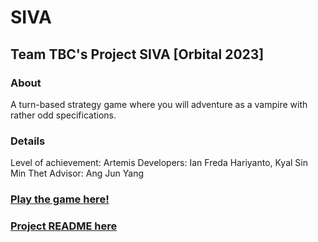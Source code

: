 # SIVA
## Team TBC's Project SIVA [Orbital 2023]

### About

A turn-based strategy game where you will adventure as a vampire with rather odd specifications.


### Details

Level of achievement: Artemis
Developers: Ian Freda Hariyanto, Kyal Sin Min Thet
Advisor: Ang Jun Yang

### [Play the game here!](https://marcus-ny.itch.io/siva)

### [Project README here](https://docs.google.com/document/d/139OIcKnb2m7usermeGffzbWsN8Tv0opQ06DnjoZQmDo/edit#heading=h.mngndulema1l)



